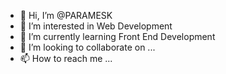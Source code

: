 - 👋 Hi, I’m @PARAMESK
- 👀 I’m interested in Web Development
- 🌱 I’m currently learning Front End Development
- 💞️ I’m looking to collaborate on ...
- 📫 How to reach me ...

<!---
PARAMESK/PARAMESK is a ✨ special ✨ repository because its `README.md` (this file) appears on your GitHub profile.
You can click the Preview link to take a look at your changes.
--->

